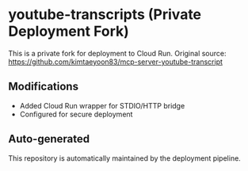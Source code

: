 # youtube-transcripts (Private Deployment Fork)

This is a private fork for deployment to Cloud Run.
Original source: https://github.com/kimtaeyoon83/mcp-server-youtube-transcript

## Modifications
- Added Cloud Run wrapper for STDIO/HTTP bridge
- Configured for secure deployment

## Auto-generated
This repository is automatically maintained by the deployment pipeline.
